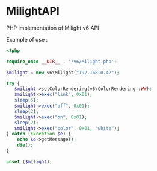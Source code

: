 # MilightAPI
PHP implementation of Milight v6 API

Example of use : 
```php
<?php

require_once __DIR__ . '/v6/Milight.php';

$milight = new v6\Milight("192.168.0.42");

try {
   $milight->setColorRendering(v6\ColorRendering::WW);
   $milight->exec("link", 0x01);
   sleep(5);
   $milight->exec("off", 0x01);
   sleep(2);
   $milight->exec("on", 0x01);
   sleep(2);
   $milight->exec("color", 0x01, "white");
} catch (Exception $e) {
    echo $e->getMessage();
    die();
}

unset ($milight);
```
